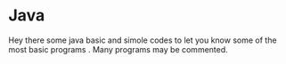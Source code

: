 # Java
Hey there some java basic and simole codes to let you know some of the most basic programs . Many programs may be commented.
